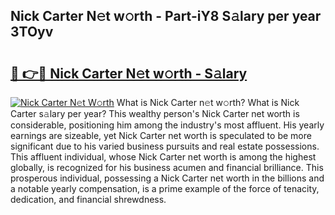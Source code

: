 ## Nick Carter N𝚎t w𝚘rth - Part-iY8 S𝚊lary per year 3TOyv

# <h2><a href="http://gc3kpv7.nevu.top/?p=Nick+Carter">🔗 👉🔴 Nick Carter N𝚎t w𝚘rth - S𝚊lary</a></h2>

[![Nick Carter N𝚎t W𝚘rth](https://i.imgur.com/Oavwk0R.jpeg)](http://gc3kpv7.nevu.top/?p=Nick+Carter)
What is Nick Carter n𝚎t w𝚘rth? What is Nick Carter s𝚊lary per year?
This wealthy person's Nick Carter net worth is considerable, positioning him among the industry's most affluent. His yearly earnings are sizeable, yet Nick Carter net worth is speculated to be more significant due to his varied business pursuits and real estate possessions. This affluent individual, whose Nick Carter net worth is among the highest globally, is recognized for his business acumen and financial brilliance. This prosperous individual, possessing a Nick Carter net worth in the billions and a notable yearly compensation, is a prime example of the force of tenacity, dedication, and financial shrewdness.
